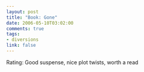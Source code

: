 ```yaml
--- 
layout: post
title: "Book: Gone"
date: 2006-05-10T03:02:00
comments: true
tags:
- diversions
link: false
---
```

Rating: Good suspense, nice plot twists, worth a read
